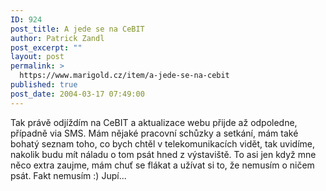 ```yaml
---
ID: 924
post_title: A jede se na CeBIT
author: Patrick Zandl
post_excerpt: ""
layout: post
permalink: >
  https://www.marigold.cz/item/a-jede-se-na-cebit
published: true
post_date: 2004-03-17 07:49:00
---
```

Tak právě odjíždím na CeBIT a aktualizace webu přijde až odpoledne, případně via SMS. Mám nějaké pracovní schůzky a setkání, mám také bohatý seznam toho, co bych chtěl v telekomunikacích vidět, tak uvidíme, nakolik budu mít náladu o tom psát hned z výstaviště. To asi jen když mne něco extra zaujme, mám chuť se flákat a užívat si to, že nemusím o ničem psát. Fakt nemusím :) Jupí...